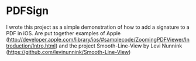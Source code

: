 PDFSign
=======

I wrote this project as a simple demonstration of how to add a signature to a PDF in iOS. Are put together examples of Apple (http://developer.apple.com/library/ios/#samplecode/ZoomingPDFViewer/Introduction/Intro.html) and the project Smooth-Line-View by Levi Nunnink (https://github.com/levinunnink/Smooth-Line-View)
